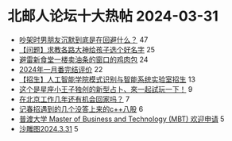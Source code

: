 # 北邮人论坛十大热帖 2024-03-31

- [吵架时男朋友沉默到底是在回避什么？](https://bbs.byr.cn/article/Feeling/3206437) 47
- [【问题】求教各路大神给孩子选个好名字](https://bbs.byr.cn/article/Shandong/425367) 25
- [避雷新食堂一楼卖油条的窗口的鸡肉包](https://bbs.byr.cn/article/Talking/6413128) 24
- [2024年一月番完结评价](https://bbs.byr.cn/article/Comic/633474) 22
- [【招生】人工智能学院模式识别与智能系统实验室招生](https://bbs.byr.cn/article/AimGraduate/1228749) 13
- [这个是星座小王子独创的新型占卜、來一起試玩一下！](https://bbs.byr.cn/article/Constellations/465260) 9
- [在北京工作几年还有机会回家吗？](https://bbs.byr.cn/article/WorkLife/1212144) 7
- [记春招遇到的几个没答上来的c++八股](https://bbs.byr.cn/article/CPP/102940) 6
- [普渡大学 Master of Business and Technology (MBT) 欢迎申请](https://bbs.byr.cn/article/GoAbroad/396990) 5
- [沙雕图2024.3.31](https://bbs.byr.cn/article/Picture/3359886) 5


